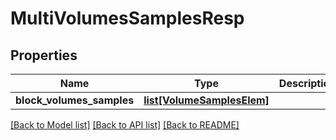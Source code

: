 # MultiVolumesSamplesResp

## Properties
Name | Type | Description | Notes
------------ | ------------- | ------------- | -------------
**block_volumes_samples** | [**list[VolumeSamplesElem]**](VolumeSamplesElem.md) |  | [optional] 

[[Back to Model list]](../README.md#documentation-for-models) [[Back to API list]](../README.md#documentation-for-api-endpoints) [[Back to README]](../README.md)


